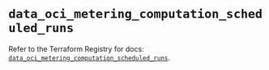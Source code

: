 # `data_oci_metering_computation_scheduled_runs`

Refer to the Terraform Registry for docs: [`data_oci_metering_computation_scheduled_runs`](https://registry.terraform.io/providers/oracle/oci/6.18.0/docs/data-sources/metering_computation_scheduled_runs).
